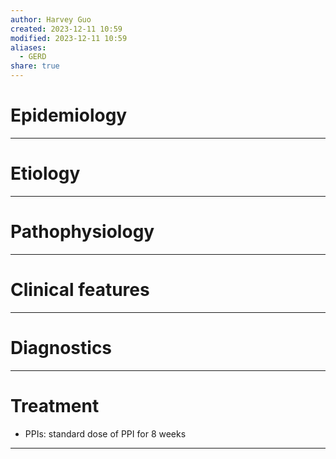```yaml
---
author: Harvey Guo
created: 2023-12-11 10:59
modified: 2023-12-11 10:59
aliases:
  - GERD
share: true
---
```

# Epidemiology


---
# Etiology


---
# Pathophysiology


---
# Clinical features


---
# Diagnostics


---
# Treatment
- PPIs: standard dose of PPI for 8 weeks

---
